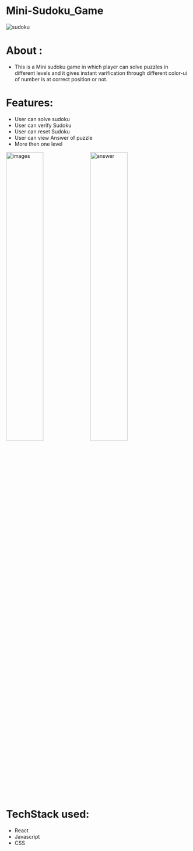 # Mini-Sudoku_Game
<Img src="https://user-images.githubusercontent.com/105914437/194713169-6eba0cde-631f-4b36-9ec8-2c0d8ace19cf.png"
alt="sudoku"/>

# About : 
- This is a Mini sudoku game in which player can solve puzzles in different levels
  and it gives instant varification through different color-ui of number is at correct
  position or not.




# Features:

- User can solve sudoku 
- User can verify Sudoku
- User can reset Sudoku
- User can view Answer of puzzle
- More then one level

<div>

<Img src="https://user-images.githubusercontent.com/105914437/194713498-a575d041-ea5f-484e-9244-46afc5144539.png" alt ="images" width="45%"/>
<Img src = "https://user-images.githubusercontent.com/105914437/194713550-6ba4e1b7-f22e-4aff-bf65-1e3757fbf7a4.png" alt = "answer" width="45%"/>
</div>


# TechStack used:
- React
- Javascript
- CSS


